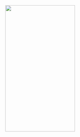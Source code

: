 <img src="https://github.com/BequeenCode/myBMICalculator/assets/174067342/1c614c61-ef84-4eb6-9703-e266ec48c77d" height="400"  width="220"/>
